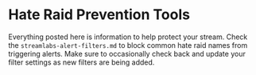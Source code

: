 # Hate Raid Prevention Tools
Everything posted here is information to help protect your stream.
Check the ``streamlabs-alert-filters.md`` to block common hate raid names from triggering alerts.
Make sure to occasionally check back and update your filter settings as new filters are being added.
